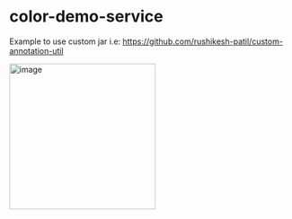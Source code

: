 # color-demo-service
Example to use custom jar i.e: https://github.com/rushikesh-patil/custom-annotation-util

<img width="260" alt="image" src="https://user-images.githubusercontent.com/39215946/209475521-ac7109f1-9a78-4629-b4dd-835c451ee560.png">

